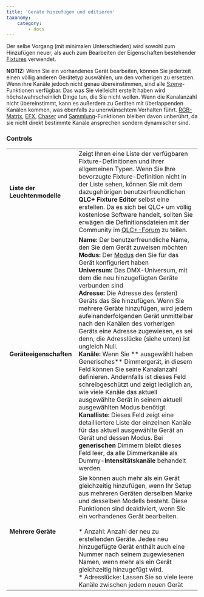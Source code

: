 ```yaml
---
title: 'Geräte hinzufügen und editieren'
taxonomy:
    category:
        - docs
---
```


Der selbe Vorgang (mit minimalen Unterschieden) wird sowohl zum Hinzufügen neuer, als auch zum Bearbeiten der Eigenschaften bestehender [Fixtures](/basics/glossary-and-concepts#fixtures) verwendet.

**NOTIZ:** Wenn Sie ein vorhandenes Gerät bearbeiten, können Sie jederzeit einen völlig anderen Gerätetyp auswählen, um den vorherigen zu ersetzen. Wenn ihre Kanäle jedoch nicht genau übereinstimmen, sind alle [Szene](/basics/glossary-and-concepts#szene)-Funktionen verfügbar. Das was Sie vielleicht erstellt haben wird höchstwahrscheinlich Dinge tun, die Sie nicht wollen. Wenn die Kanalanzahl nicht übereinstimmt, kann es außerdem zu Geräten mit überlappenden Kanälen kommen, was ebenfalls zu unerwünschtem Verhalten führt. [RGB-Matrix](/basics/glossary-and-concepts#rgb-matrix), [EFX](/basics/glossary-and-concepts#efx), [Chaser](/basics/glossary-and-concepts#chaser) und [Sammlung](/basics/glossary-and-concepts#sammlung)-Funktionen bleiben davon unberührt, da sie nicht direkt bestimmte Kanäle ansprechen sondern dynamischer sind.

### Controls

|     |     |
| --- | --- |
| **Liste der Leuchtenmodelle** | Zeigt Ihnen eine Liste der verfügbaren Fixture-Definitionen und ihrer allgemeinen Typen. Wenn Sie Ihre bevorzugte Fixture-Definition nicht in der Liste sehen, können Sie mit dem dazugehörigen benutzerfreundlichen **QLC+ Fixture Editor** selbst eine erstellen. Da es sich bei QLC+ um völlig kostenlose Software handelt, sollten Sie erwägen die Definitionsdateien mit der Community im [QLC+-Forum](https://www.qlcplus.org/forum/viewforum.php?f=3) zu teilen. |
| **Geräteeigenschaften** | **Name:** Der benutzerfreundliche Name, den Sie dem Gerät zuweisen möchten<br>**Modus:** Der [Modus](/basics/glossary-and-concepts#fixture-mode) den Sie für das Gerät konfiguriert haben<br>**Universum:** Das DMX-Universum, mit dem die neu hinzugefügten Geräte verbunden sind<br>**Adresse:** Die Adresse des (ersten) Geräts das Sie hinzufügen. Wenn Sie mehrere Geräte hinzufügen, wird jedem aufeinanderfolgenden Gerät unmittelbar nach den Kanälen des vorherigen Geräts eine Adresse zugewiesen, es sei denn, die Adresslücke (siehe unten) ist ungleich Null.<br>**Kanäle:** Wenn Sie ** ausgewählt haben Generisches** Dimmergerät, in diesem Feld können Sie seine Kanalanzahl definieren. Andernfalls ist dieses Feld schreibgeschützt und zeigt lediglich an, wie viele Kanäle das aktuell ausgewählte Gerät in seinem aktuell ausgewählten Modus benötigt.<br>**Kanalliste:** Dieses Feld zeigt eine detailliertere Liste der einzelnen Kanäle für das aktuell ausgewählte Gerät an Gerät und dessen Modus. Bei **generischen** Dimmern bleibt dieses Feld leer, da alle Dimmerkanäle als Dummy-**Intensitätskanäle** behandelt werden. |
| **Mehrere Geräte** | Sie können auch mehr als ein Gerät gleichzeitig hinzufügen, wenn Ihr Setup aus mehreren Geräten derselben Marke und desselben Modells besteht. Diese Funktionen sind deaktiviert, wenn Sie ein vorhandenes Gerät bearbeiten.<br><br>* Anzahl: Anzahl der neu zu erstellenden Geräte. Jedes neu hinzugefügte Gerät enthält auch eine Nummer nach seinem zugewiesenen Namen, wenn mehr als ein Gerät gleichzeitig hinzugefügt wird.<br>* Adresslücke: Lassen Sie so viele leere Kanäle zwischen jedem neuen Gerät |